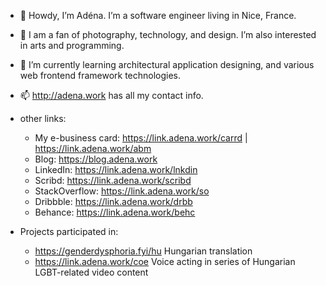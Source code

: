 - 👋 Howdy, I’m Adéna. I’m a software engineer living in Nice, France.
- 👀 I am a fan of photography, technology, and design. I’m also interested in arts and programming.
- 🌱 I’m currently learning architectural application designing, and various web frontend framework technologies.
- 📫 http://adena.work has all my contact info.
- other links:
  - My e-business card: https://link.adena.work/carrd | https://link.adena.work/abm
  - Blog: https://blog.adena.work
  - LinkedIn: https://link.adena.work/lnkdin
  - Scribd: https://link.adena.work/scribd
  - StackOverflow: https://link.adena.work/so
  - Dribbble: https://link.adena.work/drbb
  - Behance: https://link.adena.work/behc

- Projects participated in:
  - https://genderdysphoria.fyi/hu Hungarian translation
  - https://link.adena.work/coe Voice acting in series of Hungarian LGBT-related video content
